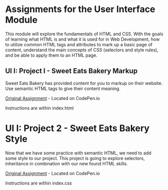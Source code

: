 # Assignments for the User Interface Module
This module will explore the fundamentals of HTML and CSS. With the goals of learning what HTML is and what it is used for in Web Development, how to utilize common HTML tags and attributes to mark up a basic page of content, understand the main concepts of CSS (selectors and style rules), and be able to apply them to an HTML page.

## UI I: Project I - Sweet Eats Bakery Markup
Sweet Eats Bakery has provided content for you to markup on their website. Use semantic HTML tags to give their content meaning.

[Original Assignment](https://codepen.io/lambdaschool/pen/vaKejB) - Located on CodePen.io

Instructions are within index.html

# UI I: Project 2 - Sweet Eats Bakery Style

Now that we have some practice with semantic HTML, we need to add some style to our project. This project is going to explore selectors, inheritance in combination with our new found HTML skills.

[Original Assignment](https://codepen.io/lambdaschool/pen/vaXWWG/) - Located on CodePen.io

Instructions are within index.css